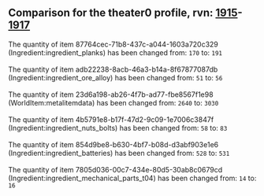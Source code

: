 ## Comparison for the theater0 profile, rvn: [1915](https://github.com/PRO100KatYT/FortniteProfileRevisions/tree/main/profiles/theater0/1915%20theater0.json)-[1917](https://github.com/PRO100KatYT/FortniteProfileRevisions/tree/main/profiles/theater0/1917%20theater0.json)

The quantity of item 87764cec-71b8-437c-a044-1603a720c329 (Ingredient:ingredient_planks) has been changed from: `170` to: `191`
<br><br>
The quantity of item adb22238-8acb-46a3-b14a-8f67877087db (Ingredient:ingredient_ore_alloy) has been changed from: `51` to: `56`
<br><br>
The quantity of item 23d6a198-ab26-4f7b-ad77-fbe8567f1e98 (WorldItem:metalitemdata) has been changed from: `2640` to: `3030`
<br><br>
The quantity of item 4b5791e8-b17f-47d2-9c09-1e7006c3847f (Ingredient:ingredient_nuts_bolts) has been changed from: `58` to: `83`
<br><br>
The quantity of item 854d9be8-b630-4bf7-b08d-d3abf903e1e6 (Ingredient:ingredient_batteries) has been changed from: `528` to: `531`
<br><br>
The quantity of item 7805d036-00c7-434e-80d5-30ab8c0679cd (Ingredient:ingredient_mechanical_parts_t04) has been changed from: `14` to: `16`
<br><br>
